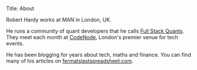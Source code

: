 Title: About

Robert Hardy works at MAN in London, UK.

He runs a community of quant developers that he calls [Full Stack Quants](http://fullstackquants.org). They meet each month at [CodeNode](https://skillsmatter.com/contact-us), London's premier venue for tech events.

He has been blogging for years about tech, maths and finance. You can find many
of his articles on [fermatslastspreadsheet.com](https://fermatslastspreadsheet.com).
